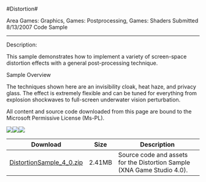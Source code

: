 #Distortion#

Area
Games: Graphics, Games: Postprocessing, Games: Shaders
Submitted
8/13/2007
Code Sample

---

Description:

This sample demonstrates how to implement a variety of screen-space distortion effects with a general post-processing technique.

Sample Overview

The techniques shown here are an invisibility cloak, heat haze, and privacy glass. The effect is extremely flexible and can be tuned for everything from explosion shockwaves to full-screen underwater vision perturbation.


All content and source code downloaded from this page are bound to the Microsoft Permissive License (Ms-PL).

![](https://github.com/DDReaper/XNAGameStudio/blob/master/Images/XNA_Distortion_01_small.jpg)![](https://github.com/DDReaper/XNAGameStudio/blob/master/Images/XNA_Distortion_02_small.jpg)![](https://github.com/DDReaper/XNAGameStudio/blob/master/Images/XNA_Distortion_03_small.jpg)

		

Download | Size | Description
---|---|---|
[DistortionSample_4_0.zip](https://github.com/DDReaper/XNAGameStudio/blob/master/Samples/DistortionSample_4_0.zip?raw=true) | 2.41MB | Source code and assets for the Distortion Sample (XNA Game Studio 4.0). 